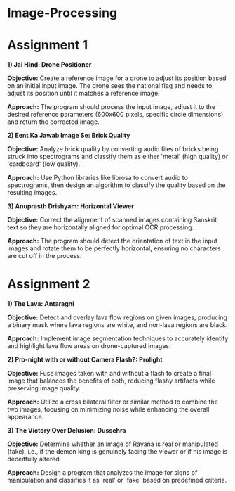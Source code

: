 # Image-Processing
# Assignment 1

**1) Jai Hind: Drone Positioner**

**Objective:** Create a reference image for a drone to adjust its position based on an initial input image. The drone sees the national flag and needs to adjust its position until it matches a reference image.

**Approach:** The program should process the input image, adjust it to the desired reference parameters (600x600 pixels, specific circle dimensions), and return the corrected image.

**2) Eent Ka Jawab Image Se: Brick Quality**

**Objective:** Analyze brick quality by converting audio files of bricks being struck into spectrograms and classify them as either 'metal' (high quality) or 'cardboard' (low quality).

**Approach:** Use Python libraries like librosa to convert audio to spectrograms, then design an algorithm to classify the quality based on the resulting images.

**3) Anuprasth Drishyam: Horizontal Viewer**

**Objective:** Correct the alignment of scanned images containing Sanskrit text so they are horizontally aligned for optimal OCR processing.

**Approach:** The program should detect the orientation of text in the input images and rotate them to be perfectly horizontal, ensuring no characters are cut off in the process.

# Assignment 2

**1) The Lava: Antaragni**

**Objective:** Detect and overlay lava flow regions on given images, producing a binary mask where lava regions are white, and non-lava regions are black.

**Approach:** Implement image segmentation techniques to accurately identify and highlight lava flow areas on drone-captured images.

**2) Pro-night with or without Camera Flash?: Prolight**

**Objective:** Fuse images taken with and without a flash to create a final image that balances the benefits of both, reducing flashy artifacts while preserving image quality.

**Approach:** Utilize a cross bilateral filter or similar method to combine the two images, focusing on minimizing noise while enhancing the overall appearance.

**3) The Victory Over Delusion: Dussehra**

**Objective:** Determine whether an image of Ravana is real or manipulated (fake), i.e., if the demon king is genuinely facing the viewer or if his image is deceitfully altered.

**Approach:** Design a program that analyzes the image for signs of manipulation and classifies it as 'real' or 'fake' based on predefined criteria.
